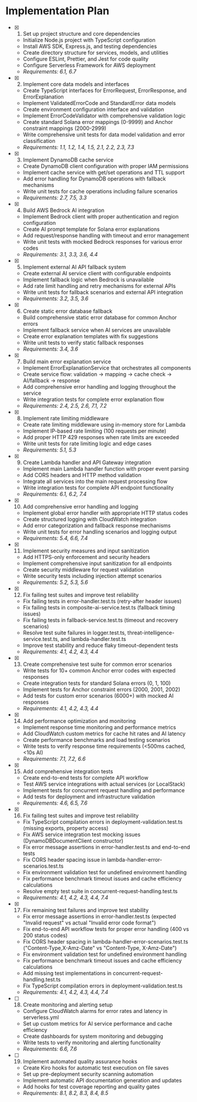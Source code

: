 # Implementation Plan

- [x] 1. Set up project structure and core dependencies
  - Initialize Node.js project with TypeScript configuration
  - Install AWS SDK, Express.js, and testing dependencies
  - Create directory structure for services, models, and utilities
  - Configure ESLint, Prettier, and Jest for code quality
  - Configure Serverless Framework for AWS deployment
  - _Requirements: 6.1, 6.7_

- [x] 2. Implement core data models and interfaces
  - Create TypeScript interfaces for ErrorRequest, ErrorResponse, and ErrorExplanation
  - Implement ValidatedErrorCode and StandardError data models
  - Create environment configuration interface and validation
  - Implement ErrorCodeValidator with comprehensive validation logic
  - Create standard Solana error mappings (0-9999) and Anchor constraint mappings (2000-2999)
  - Write comprehensive unit tests for data model validation and error classification
  - _Requirements: 1.1, 1.2, 1.4, 1.5, 2.1, 2.2, 2.3, 7.3_

- [x] 3. Implement DynamoDB cache service
  - Create DynamoDB client configuration with proper IAM permissions
  - Implement cache service with get/set operations and TTL support
  - Add error handling for DynamoDB operations with fallback mechanisms
  - Write unit tests for cache operations including failure scenarios
  - _Requirements: 2.7, 7.5, 3.3_

- [x] 4. Build AWS Bedrock AI integration
  - Implement Bedrock client with proper authentication and region configuration
  - Create AI prompt template for Solana error explanations
  - Add request/response handling with timeout and error management
  - Write unit tests with mocked Bedrock responses for various error codes
  - _Requirements: 3.1, 3.3, 3.6, 4.4_

- [x] 5. Implement external AI API fallback system
  - Create external AI service client with configurable endpoints
  - Implement fallback logic when Bedrock is unavailable
  - Add rate limit handling and retry mechanisms for external APIs
  - Write unit tests for fallback scenarios and external API integration
  - _Requirements: 3.2, 3.5, 3.6_

- [x] 6. Create static error database fallback
  - Build comprehensive static error database for common Anchor errors
  - Implement fallback service when AI services are unavailable
  - Create error explanation templates with fix suggestions
  - Write unit tests to verify static fallback responses
  - _Requirements: 3.4, 3.6_

- [x] 7. Build main error explanation service
  - Implement ErrorExplanationService that orchestrates all components
  - Create service flow: validation → mapping → cache check → AI/fallback → response
  - Add comprehensive error handling and logging throughout the service
  - Write integration tests for complete error explanation flow
  - _Requirements: 2.4, 2.5, 2.6, 7.1, 7.2_

- [x] 8. Implement rate limiting middleware
  - Create rate limiting middleware using in-memory store for Lambda
  - Implement IP-based rate limiting (100 requests per minute)
  - Add proper HTTP 429 responses when rate limits are exceeded
  - Write unit tests for rate limiting logic and edge cases
  - _Requirements: 5.1, 5.3_

- [x] 9. Create Lambda handler and API Gateway integration
  - Implement main Lambda handler function with proper event parsing
  - Add CORS headers and HTTP method validation
  - Integrate all services into the main request processing flow
  - Write integration tests for complete API endpoint functionality
  - _Requirements: 6.1, 6.2, 7.4_

- [x] 10. Add comprehensive error handling and logging
  - Implement global error handler with appropriate HTTP status codes
  - Create structured logging with CloudWatch integration
  - Add error categorization and fallback response mechanisms
  - Write unit tests for error handling scenarios and logging output
  - _Requirements: 5.4, 6.6, 7.4_

- [x] 11. Implement security measures and input sanitization
  - Add HTTPS-only enforcement and security headers
  - Implement comprehensive input sanitization for all endpoints
  - Create security middleware for request validation
  - Write security tests including injection attempt scenarios
  - _Requirements: 5.2, 5.3, 5.6_

- [x] 12. Fix failing test suites and improve test reliability






  - Fix failing tests in error-handler.test.ts (retry-after header issues)
  - Fix failing tests in composite-ai-service.test.ts (fallback timing issues)
  - Fix failing tests in fallback-service.test.ts (timeout and recovery scenarios)
  - Resolve test suite failures in logger.test.ts, threat-intelligence-service.test.ts, and lambda-handler.test.ts
  - Improve test stability and reduce flaky timeout-dependent tests
  - _Requirements: 4.1, 4.2, 4.3, 4.4_

- [x] 13. Create comprehensive test suite for common error scenarios




  - Write tests for 10+ common Anchor error codes with expected responses
  - Create integration tests for standard Solana errors (0, 1, 100)
  - Implement tests for Anchor constraint errors (2000, 2001, 2002)
  - Add tests for custom error scenarios (6000+) with mocked AI responses
  - _Requirements: 4.1, 4.2, 4.3, 4.4_

- [x] 14. Add performance optimization and monitoring



  - Implement response time monitoring and performance metrics
  - Add CloudWatch custom metrics for cache hit rates and AI latency
  - Create performance benchmarks and load testing scenarios
  - Write tests to verify response time requirements (<500ms cached, <10s AI)
  - _Requirements: 7.1, 7.2, 6.6_

- [x] 15. Add comprehensive integration tests








  - Create end-to-end tests for complete API workflow
  - Test AWS service integrations with actual services (or LocalStack)
  - Implement tests for concurrent request handling and performance
  - Add tests for deployment and infrastructure validation
  - _Requirements: 4.6, 6.5, 7.6_

- [x] 16. Fix failing test suites and improve test reliability
  - Fix TypeScript compilation errors in deployment-validation.test.ts (missing exports, property access)
  - Fix AWS service integration test mocking issues (DynamoDBDocumentClient constructor)
  - Fix error message assertions in error-handler.test.ts and end-to-end tests
  - Fix CORS header spacing issue in lambda-handler-error-scenarios.test.ts
  - Fix environment validation test for undefined environment handling
  - Fix performance benchmark timeout issues and cache efficiency calculations
  - Resolve empty test suite in concurrent-request-handling.test.ts
  - _Requirements: 4.1, 4.2, 4.3, 4.4, 7.4_

- [x] 17. Fix remaining test failures and improve test stability





  - Fix error message assertions in error-handler.test.ts (expected "Invalid request" vs actual "Invalid error code format")
  - Fix end-to-end API workflow tests for proper error handling (400 vs 200 status codes)
  - Fix CORS header spacing in lambda-handler-error-scenarios.test.ts ("Content-Type,X-Amz-Date" vs "Content-Type, X-Amz-Date")
  - Fix environment validation test for undefined environment handling
  - Fix performance benchmark timeout issues and cache efficiency calculations
  - Add missing test implementations in concurrent-request-handling.test.ts
  - Fix TypeScript compilation errors in deployment-validation.test.ts
  - _Requirements: 4.1, 4.2, 4.3, 4.4, 7.4_

- [ ] 18. Create monitoring and alerting setup
  - Configure CloudWatch alarms for error rates and latency in serverless.yml
  - Set up custom metrics for AI service performance and cache efficiency
  - Create dashboards for system monitoring and debugging
  - Write tests to verify monitoring and alerting functionality
  - _Requirements: 6.6, 7.6_

- [ ] 19. Implement automated quality assurance hooks
  - Create Kiro hooks for automatic test execution on file saves
  - Set up pre-deployment security scanning automation
  - Implement automatic API documentation generation and updates
  - Add hooks for test coverage reporting and quality gates
  - _Requirements: 8.1, 8.2, 8.3, 8.4, 8.5_